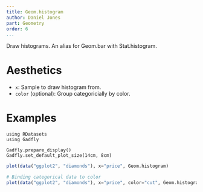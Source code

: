 ```yaml
---
title: Geom.histogram
author: Daniel Jones
part: Geometry
order: 6
...
```


Draw histograms. An alias for Geom.bar with Stat.histogram.

# Aesthetics

  * `x`: Sample to draw histogram from.
  * `color` (optional): Group categoricially by color.


# Examples

```{.julia hide="true" results="none"}
using RDatasets
using Gadfly

Gadfly.prepare_display()
Gadfly.set_default_plot_size(14cm, 8cm)
```

```julia
plot(data("ggplot2", "diamonds"), x="price", Geom.histogram)
```

```julia
# Binding categorical data to color
plot(data("ggplot2", "diamonds"), x="price", color="cut", Geom.histogram)
```


